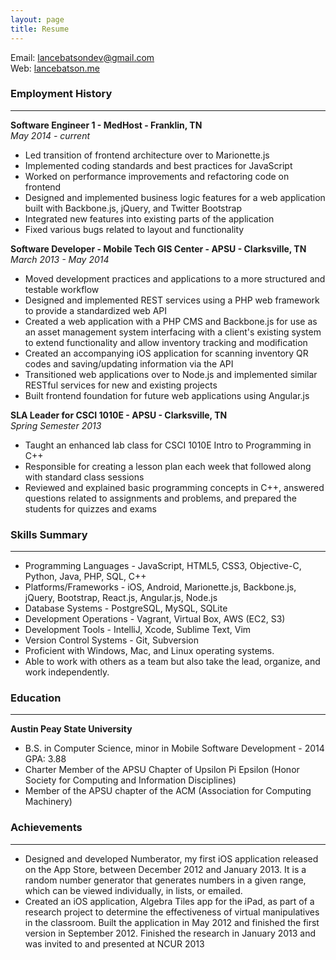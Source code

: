 ```yaml
---
layout: page
title: Resume
---
```

Email: [lancebatsondev@gmail.com](mailto:lancebatsondev@gmail.com)  
Web: [lancebatson.me](http://lancebatson.me)
<br>
### Employment History
***
**Software Engineer 1 - MedHost - Franklin, TN**  
*May 2014 - current*  

- Led transition of frontend architecture over to Marionette.js
- Implemented coding standards and best practices for JavaScript
- Worked on performance improvements and refactoring code on frontend
- Designed and implemented business logic features for a web application built with Backbone.js, jQuery, and Twitter Bootstrap
- Integrated new features into existing parts of the application
- Fixed various bugs related to layout and functionality

**Software Developer - Mobile Tech GIS Center - APSU - Clarksville, TN**  
*March 2013 - May 2014*  

- Moved development practices and applications to a more structured and testable workflow
- Designed and implemented REST services using a PHP web framework to provide a standardized web API
- Created a web application with a PHP CMS and Backbone.js for use as an asset management system interfacing with a client's existing system to extend functionality and allow inventory tracking and modification
- Created an accompanying iOS application for scanning inventory QR codes and saving/updating information via the API
- Transitioned web applications over to Node.js and implemented similar RESTful services for new and existing projects
- Built frontend foundation for future web applications using Angular.js

**SLA Leader for CSCI 1010E - APSU - Clarksville, TN**  
*Spring Semester 2013*  

- Taught an enhanced lab class for CSCI 1010E Intro to Programming in C++
- Responsible for creating a lesson plan each week that followed along with standard class sessions
- Reviewed and explained basic programming concepts in C++, answered questions related to assignments and problems, and prepared the students for quizzes and exams

### Skills Summary
***
- Programming Languages - JavaScript, HTML5, CSS3, Objective-C, Python, Java, PHP, SQL, C++
- Platforms/Frameworks - iOS, Android, Marionette.js, Backbone.js, jQuery, Bootstrap, React.js, Angular.js, Node.js
- Database Systems - PostgreSQL, MySQL, SQLite
- Development Operations - Vagrant, Virtual Box, AWS (EC2, S3)
- Development Tools - IntelliJ, Xcode, Sublime Text, Vim
- Version Control Systems - Git, Subversion
- Proficient with Windows, Mac, and Linux operating systems.
- Able to work with others as a team but also take the lead, organize, and work independently.

### Education
***
**Austin Peay State University**  

- B.S. in Computer Science, minor in Mobile Software Development - 2014 GPA: 3.88
- Charter Member of the APSU Chapter of Upsilon Pi Epsilon (Honor Society for Computing and Information Disciplines)
- Member of the APSU chapter of the ACM (Association for Computing Machinery)

### Achievements
***
- Designed and developed Numberator, my first iOS application released on the App Store, between December 2012 and January 2013. It is a random number generator that generates numbers in a given range, which can be viewed individually, in lists, or emailed.
- Created an iOS application, Algebra Tiles app for the iPad, as part of a research project to determine the effectiveness of virtual manipulatives in the classroom. Built the application in May 2012 and finished the first version in September 2012. Finished the research in January 2013 and was invited to and presented at NCUR 2013
